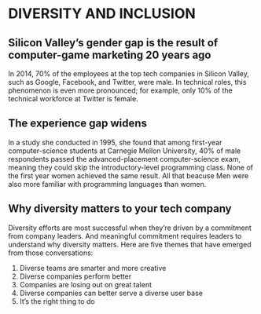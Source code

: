 # DIVERSITY AND INCLUSION

## Silicon Valley’s gender gap is the result of computer-game marketing 20 years ago

In 2014, 70% of the employees at the top tech companies in Silicon Valley, such as Google, Facebook, and Twitter, were male. In technical roles, this phenomenon is even more pronounced; for example, only 10% of the technical workforce at Twitter is female.

## The experience gap widens

 In a study she conducted in 1995, she found that among first-year computer-science students at Carnegie Mellon University, 40% of male respondents passed the advanced-placement computer-science exam, meaning they could skip the introductory-level programming class. None of the first year women achieved the same result. 
 All that beacuse Men were also more familiar with programming languages than women.

## Why diversity matters to your tech company

 Diversity efforts are most successful when they’re driven by a commitment from company leaders. And meaningful commitment requires leaders to understand why diversity matters.
 Here are five themes that have emerged from those conversations: 

1. Diverse teams are smarter and more creative 
2. Diverse companies perform better
3. Companies are losing out on great talent 
4. Diverse companies can better serve a diverse user base 
5. It’s the right thing to do 
